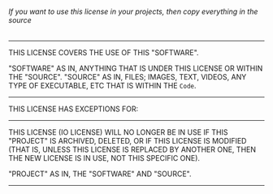 ###### If you want to use this license in your projects, then copy everything in the source


<!-- THE OFFICIAL IO LICENSE CREATED BY THEIOCODER (https://github.com/theiocoder/io-license), USING FOR <your-name.your-project> -->
---
THIS LICENSE COVERS THE USE OF THIS "SOFTWARE".

"SOFTWARE" AS IN, ANYTHING THAT IS UNDER THIS LICENSE OR WITHIN THE "SOURCE".
"SOURCE" AS IN, FILES; IMAGES, TEXT, VIDEOS, ANY TYPE OF EXECUTABLE, ETC THAT IS WITHIN THE `Code`.

---
THIS LICENSE HAS EXCEPTIONS FOR:
<Get rid of this if there are no exceptions>
<project-exceptions>
<project-exceptions>

---
THIS LICENSE (IO LICENSE) WILL NO LONGER BE IN USE IF THIS "PROJECT" IS ARCHIVED, DELETED, OR IF THIS LICENSE IS MODIFIED (THAT IS, UNLESS THIS LICENSE IS REPLACED BY
ANOTHER ONE, THEN THE NEW LICENSE IS IN USE, NOT THIS SPECIFIC ONE).

"PROJECT" AS IN, THE "SOFTWARE" AND "SOURCE".

---
